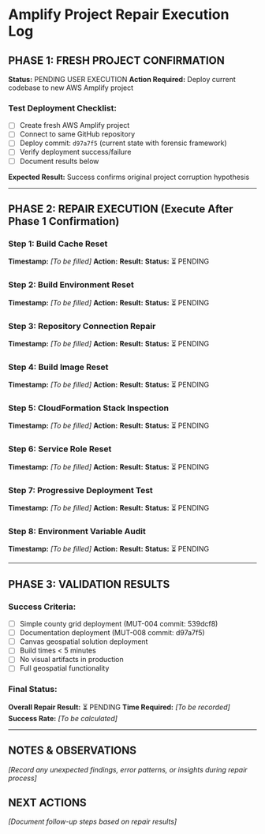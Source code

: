 # Amplify Project Repair Execution Log

## PHASE 1: FRESH PROJECT CONFIRMATION
**Status:** PENDING USER EXECUTION
**Action Required:** Deploy current codebase to new AWS Amplify project

### Test Deployment Checklist:
- [ ] Create fresh AWS Amplify project
- [ ] Connect to same GitHub repository
- [ ] Deploy commit: `d97a7f5` (current state with forensic framework)
- [ ] Verify deployment success/failure
- [ ] Document results below

**Expected Result:** Success confirms original project corruption hypothesis

---

## PHASE 2: REPAIR EXECUTION (Execute After Phase 1 Confirmation)

### Step 1: Build Cache Reset
**Timestamp:** _[To be filled]_
**Action:** 
**Result:** 
**Status:** ⏳ PENDING

### Step 2: Build Environment Reset  
**Timestamp:** _[To be filled]_
**Action:** 
**Result:**
**Status:** ⏳ PENDING

### Step 3: Repository Connection Repair
**Timestamp:** _[To be filled]_
**Action:**
**Result:**
**Status:** ⏳ PENDING

### Step 4: Build Image Reset
**Timestamp:** _[To be filled]_
**Action:**
**Result:**
**Status:** ⏳ PENDING

### Step 5: CloudFormation Stack Inspection
**Timestamp:** _[To be filled]_
**Action:**
**Result:**
**Status:** ⏳ PENDING

### Step 6: Service Role Reset
**Timestamp:** _[To be filled]_
**Action:**
**Result:**
**Status:** ⏳ PENDING

### Step 7: Progressive Deployment Test
**Timestamp:** _[To be filled]_
**Action:**
**Result:**
**Status:** ⏳ PENDING

### Step 8: Environment Variable Audit
**Timestamp:** _[To be filled]_
**Action:**
**Result:**
**Status:** ⏳ PENDING

---

## PHASE 3: VALIDATION RESULTS

### Success Criteria:
- [ ] Simple county grid deployment (MUT-004 commit: 539dcf8)
- [ ] Documentation deployment (MUT-008 commit: d97a7f5)
- [ ] Canvas geospatial solution deployment
- [ ] Build times < 5 minutes
- [ ] No visual artifacts in production
- [ ] Full geospatial functionality

### Final Status: 
**Overall Repair Result:** ⏳ PENDING
**Time Required:** _[To be recorded]_
**Success Rate:** _[To be calculated]_

---

## NOTES & OBSERVATIONS
_[Record any unexpected findings, error patterns, or insights during repair process]_

## NEXT ACTIONS
_[Document follow-up steps based on repair results]_